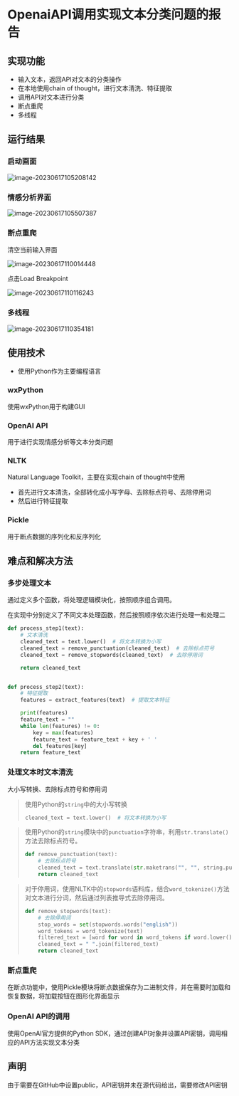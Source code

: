 # OpenaiAPI调用实现文本分类问题的报告

## 实现功能

* 输入文本，返回API对文本的分类操作
* 在本地使用chain of thought，进行文本清洗、特征提取
* 调用API对文本进行分类
* 断点重爬
* 多线程



## 运行结果

### 启动画面

![image-20230617105208142](img\1.png)

### 情感分析界面

![image-20230617105507387](img\2.png)

### 断点重爬

清空当前输入界面

![image-20230617110014448](img\3.png)

点击Load Breakpoint

![image-20230617110116243](img\4.png)

### 多线程

![image-20230617110354181](img\5.png)

## 使用技术

* 使用Python作为主要编程语言

### wxPython

使用wxPython用于构建GUI

### OpenAI API

用于进行实现情感分析等文本分类问题

### NLTK

Natural Language Toolkit，主要在实现chain of thought中使用

* 首先进行文本清洗，全部转化成小写字母、去除标点符号、去除停用词
* 然后进行特征提取

### Pickle

用于断点数据的序列化和反序列化

## 难点和解决方法

### 多步处理文本

通过定义多个函数，将处理逻辑模块化，按照顺序组合调用。

在实现中分别定义了不同文本处理函数，然后按照顺序依次进行处理一和处理二

```Python
def process_step1(text):
    # 文本清洗
    cleaned_text = text.lower()  # 将文本转换为小写
    cleaned_text = remove_punctuation(cleaned_text)  # 去除标点符号
    cleaned_text = remove_stopwords(cleaned_text)  # 去除停用词

    return cleaned_text


def process_step2(text):
    # 特征提取
    features = extract_features(text)  # 提取文本特征

    print(features)
    feature_text = ""
    while len(features) != 0:
        key = max(features)
        feature_text = feature_text + key + ' '
        del features[key]
    return feature_text
```

### 处理文本时文本清洗

大小写转换、去除标点符号和停用词

> 使用Python的`string`中的大小写转换
>
> ```Python
> cleaned_text = text.lower()  # 将文本转换为小写
> ```

> 使用Python的`string`模块中的`punctuation`字符串，利用`str.translate()`方法去除标点符号。
>
> ```Python
> def remove_punctuation(text):
>     # 去除标点符号
>     cleaned_text = text.translate(str.maketrans("", "", string.punctuation))
>     return cleaned_text
> ```

> 对于停用词，使用NLTK中的`stopwords`语料库，结合`word_tokenize()`方法对文本进行分词，然后通过列表推导式去除停用词。
>
> ```Python
> def remove_stopwords(text):
>     # 去除停用词
>     stop_words = set(stopwords.words("english"))
>     word_tokens = word_tokenize(text)
>     filtered_text = [word for word in word_tokens if word.lower() not in stop_words]
>     cleaned_text = " ".join(filtered_text)
>     return cleaned_text
> ```

### 断点重爬

在断点功能中，使用Pickle模块将断点数据保存为二进制文件，并在需要时加载和恢复数据，将加载按钮在图形化界面显示

### OpenAI API的调用

使用OpenAI官方提供的Python SDK，通过创建API对象并设置API密钥，调用相应的API方法实现文本分类

## 声明

由于需要在GitHub中设置public，API密钥并未在源代码给出，需要修改API密钥

